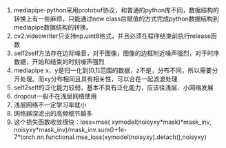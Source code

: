 1. mediapipe-python采用protobuf协议，和普通的python库不同，数据结构的转换上有一些麻烦，只能通过new class后赋值的方式完成python数据结构到mediapipe数据结构的转换。
2. cv2.videowriter只支持np.uint8格式，并且必须在程序结束前执行release函数
3. self2self方法存在边际噪音，对于图像，图像的边框附近噪声强烈，对于时序数据，开始和结束的时刻噪声强烈
4. mediapipe x、y是归一化到[0,1]范围的数据，z不是，分布不同，所以需要分开处理。而xy分布相同且具有相关性，可以合在一起滤波处理
5. self2self的泛化能力较弱，基本不具有泛化能力，应该往浅层、小网络发展
6. dropout一般不在浅层网络使用
7. 浅层网络不一定学习率就小
8. 网络越深滤出的高频细节越多
9. 这个损失函数收敛很快：loss=mse( xymodel(noisyxy\*mask)\*mask_inv, noisyxy\*mask_inv)/mask_inv.sum()+1e-7\*torch.nn.functional.mse_loss(xymodel(noisyxy).detach(),noisyxy)